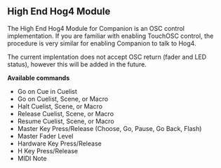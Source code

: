 ## High End Hog4 Module

The High End Hog4 Module for Companion is an OSC control implementation.  If you are familiar with enabling TouchOSC control, the procedure is very similar for enabling Companion to talk to Hog4.

The current implentation does not accept OSC return (fader and LED status), however this will be added in the future.

**Available commands**

* Go on Cue in Cuelist
* Go on Cuelist, Scene, or Macro
* Halt Cuelist, Scene, or Macro
* Release Cuelist, Scene, or Macro
* Resume Cuelist, Scene, or Macro
* Master Key Press/Release (Choose, Go, Pause, Go Back, Flash)
* Master Fader Level
* Hardware Key Press/Release
* H Key Press/Release
* MIDI Note
